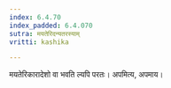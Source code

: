 ```yaml
---
index: 6.4.70
index_padded: 6.4.070
sutra: मयतेरिदन्यतरस्याम्
vritti: kashika

---
```

मयतेरिकारादेशो वा भवति ल्यपि परतः। अपमित्य, अपमाय।